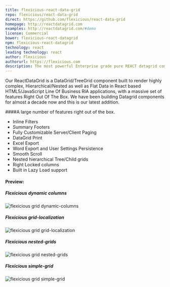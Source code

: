 ```yaml
---
title: flexicious-react-data-grid
repo: flexicious/react-data-grid
direct: https://github.com/flexicious/react-data-grid
homepage: http://reactdatagrid.com
examples: http://reactdatagrid.com/#demo
license: Commercial
bower: flexicious-react-datagrid
npm: flexicious-react-datagrid
technology: react
leading technology: react
author: Flexicious
authorurl: https://flexicious.com
description: The most powerful Enterprise grade pure REACT datagrid component.
---
```


Our ReactDataGrid is a DataGrid/TreeGrid component built to render highly complex, Hierarchical/Nested as well as Flat Data in React based HTML5/JavaScript Line Of Business RIA applications, with a massive set of features Right Out Of The Box.
We have been building Datagrid components for almost a decade now and this is our latest addition.

####A large number of features right out of the box.

* Inline Filters
* Summary Footers
* Fully Customizable Server/Client Paging
* DataGrid Print
* Excel Export
* Word Export and User Settings Persistence
* Smooth Scroll
* Nested hierarchical Tree/Child grids
* Right Locked columns
* Built in Lazy Load support


#### Preview:

##### Flexicious dynamic columns
![flexicious grid dynamic-columns](/images/libraries/flexicious-react-datagrid/flexicious-react-grid-dynamic-columns.png "flexicious columns")

##### Flexicious grid-localization
![flexicious grid grid-localization ](/images/libraries/flexicious-react-datagrid/flexicious-react-grid-localization.png "flexicious grid-localization")

##### Flexicious nested-grids
![flexicious grid nested-grids](/images/libraries/flexicious-react-datagrid/flexicious-react-grid-nested-grids.png "flexicious nested-grids")

##### Flexicious simple-grid
![flexicious grid simple-grid ](/images/libraries/flexicious-react-datagrid/flexicious-react-grid-simple.png "flexicious simple-grid")
